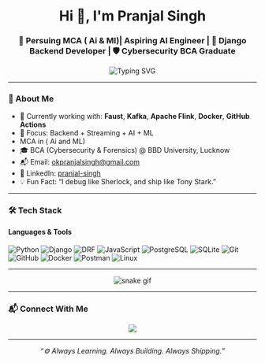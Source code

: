 <h1 align="center">Hi 👋, I'm Pranjal Singh</h1>
<h3 align="center">🚀 Persuing MCA ( Ai & Ml)| Aspiring AI Engineer | 🧠 Django Backend Developer | 🛡️ Cybersecurity BCA Graduate</h3>

<p align="center">
  <img src="https://readme-typing-svg.demolab.com?font=Fira+Code&weight=500&duration=3000&pause=1000&center=true&vCenter=true&width=435&lines=Python+Developer+%F0%9F%90%8D;DRF+%7C+Django+Rest+API+Expert+%E2%9A%99%EF%B8%8F;Learning+AI+%26+Machine+Learning+%F0%9F%94%A1;GitHub+Lover+%E2%9D%A4%EF%B8%8F;Coffee+%2B+Code+%3D+Life+%E2%98%95%EF%B8%8F" alt="Typing SVG" />
</p>

---

### 💫 About Me

- 🌱 Currently working with: **Faust**, **Kafka**, **Apache Flink**, **Docker**, **GitHub Actions**
- 🎯 Focus: Backend + Streaming + AI + ML
- MCA in ( Ai and ML)
- 🎓 BCA (Cybersecurity & Forensics) @ BBD University, Lucknow
- 📬 Email: [okpranjalsingh@gmail.com](mailto:okpranjalsingh@gmail.com)
- 🔗 LinkedIn: [pranjal-singh](https://www.linkedin.com/in/pranjal-singh-789719298/)
- 💡 Fun Fact: “I debug like Sherlock, and ship like Tony Stark.”

---

### 🛠️ Tech Stack

#### Languages & Tools

![Python](https://img.shields.io/badge/-Python-3776AB?style=for-the-badge&logo=python&logoColor=white)
![Django](https://img.shields.io/badge/-Django-092E20?style=for-the-badge&logo=django)
![DRF](https://img.shields.io/badge/-DRF-red?style=for-the-badge&logo=django&logoColor=white)
![JavaScript](https://img.shields.io/badge/-JavaScript-F7DF1E?style=for-the-badge&logo=javascript&logoColor=black)
![PostgreSQL](https://img.shields.io/badge/-PostgreSQL-336791?style=for-the-badge&logo=postgresql&logoColor=white)
![SQLite](https://img.shields.io/badge/-SQLite-003B57?style=for-the-badge&logo=sqlite)
![Git](https://img.shields.io/badge/-Git-F05032?style=for-the-badge&logo=git)
![GitHub](https://img.shields.io/badge/-GitHub-181717?style=for-the-badge&logo=github)
![Docker](https://img.shields.io/badge/-Docker-2496ED?style=for-the-badge&logo=docker)
![Postman](https://img.shields.io/badge/-Postman-FF6C37?style=for-the-badge&logo=postman)
![Linux](https://img.shields.io/badge/-Linux-FCC624?style=for-the-badge&logo=linux&logoColor=black)

---

<p align="center">
  <img src="https://github.com/okpranjalsingh/okpranjalsingh/raw/output/github-contribution-grid-snake.svg" alt="snake gif" />
</p>

---

### 📬 Connect With Me

<p align="center">
  <a href="mailto:okpranjalsingh@gmail.com"><img src="https://img.shields.io/badge/-Email-grey?style=for-the-badge&logo=gmail" /></a>
</p>

---

<p align="center"><i>“⚙️ Always Learning. Always Building. Always Shipping.”</i></p>

